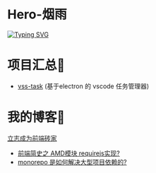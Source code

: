 # Hero-烟雨
[![Typing SVG](https://readme-typing-svg.demolab.com?font=Fira+Code&pause=1000&width=435&lines=%E7%83%9F%E9%9B%A8%E5%8F%AF%E4%B8%8D%E7%AD%89%E4%BD%A0%E2%9D%A4%EF%B8%8F)](https://git.io/typing-svg)

# 项目汇总🥇
- [vss-task](https://github.com/github262302/vss-task.git) (基于electron 的 vscode 任务管理器)
# 我的博客🥤
[立志成为前端砖家](https://www.yuque.com/u21754242/zpfeub)
- [前端简史之 AMD模块 requirejs实现?](https://github.com/github262302/browser-requirejs-example.git)
- [monorepo 是如何解决大型项目依赖的?](https://github.com/github262302/example-workspace-monorepo.git)

<img src="https://github-readme-stats.vercel.app/api?username=github262302&show_icons=true&theme=radical&include_all_commits=true" alt="" srcset="">
